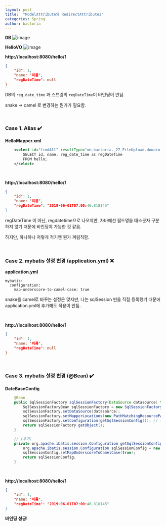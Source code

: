 ```yaml
---
layout: post
title:  "ModelAttribute와 RedirectAttributes"
categories: Spring
author: bactoria
---
```


**DB**
![image](https://user-images.githubusercontent.com/25674959/58744822-fc003e00-8482-11e9-9341-24b600fdb00c.png)

**HelloVO**
![image](https://user-images.githubusercontent.com/25674959/58745084-eb51c700-8486-11e9-91e0-7ad1984fe45f.png)

**http://localhost:8080/hello/1**
```json
{
    "id": 1,
    "name: "이름",
    "regDateTime": null
}
```

DB의 `reg_date_time` 과 스프링의 `regDateTime`이 바인딩이 안됨.

snake -> camel 로 변경하는 뭔가가 필요함.

&nbsp;
&nbsp;

### Case 1. Alias ✔️

**HelloMapper.xml**
```xml
    <select id="findAll" resultType="me.bactoria._27_FileUpload.domain.hello.Hello">
        SELECT id, name, reg_date_time as regDateTime
        FROM hello;
    </select>
```

&nbsp;

**http://localhost:8080/hello/1**
```json
{
    "id": 1,
    "name: "이름",
    "regDateTime": "2019-06-01T07:00:46.818145"
}   
```

regDateTime 이 아닌, regdatetime으로 나오지만, 자바에선 필드명을 대소문자 구분하지 않기 때문에 바인딩이 가능한 것 같음.

하지만, 하나하나 저렇게 적기엔 뭔가 꺼림칙함.

&nbsp;
&nbsp;

### Case 2. mybatis 설정 변경 (application.yml) ❌

**application.yml**
```yarm
mybatis:
  configuration:
    map-underscore-to-camel-case: true
```

snake를 camel로 바꾸는 설정은 맞지만, 나는 sqlSession 빈을 직접 등록했기 때문에 application.yml에 추가해도 적용이 안됨.

&nbsp;

**http://localhost:8080/hello/1**
```json
{
    "id": 1,
    "name: "이름",
    "regDateTime": null
}
```

&nbsp;
&nbsp;

### Case 3. mybatis 설정 변경 (@Bean) ✔️

**DateBaseConfig**
```java
    @Bean
    public SqlSessionFactory sqlSessionFactory(DataSource datasource) throws Exception {
        SqlSessionFactoryBean sqlSessionFactory = new SqlSessionFactoryBean();
        sqlSessionFactory.setDataSource(datasource);
        sqlSessionFactory.setMapperLocations(new PathMatchingResourcePatternResolver().getResources("classpath:me/bactoria/_27_FileUpload/mapper/*.xml"));
        sqlSessionFactory.setConfiguration(getSqlSessionConfig()); // (추가)
        return sqlSessionFactory.getObject();
    }

    // (추가)
    private org.apache.ibatis.session.Configuration getSqlSessionConfig() { 
        org.apache.ibatis.session.Configuration sqlSessionConfig = new org.apache.ibatis.session.Configuration();
        sqlSessionConfig.setMapUnderscoreToCamelCase(true);
        return sqlSessionConfig;
    }
```

&nbsp;

**http://localhost:8080/hello/1**
```json
{
    "id": 1,
    "name: "이름",
    "regDateTime": "2019-06-01T07:00:46.818145"
}   
```

**바인딩 성공!**
